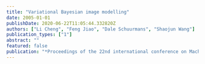 ```yaml
---
title: "Variational Bayesian image modelling"
date: 2005-01-01
publishDate: 2020-06-22T11:05:44.332820Z
authors: ["Li Cheng", "Feng Jiao", "Dale Schuurmans", "Shaojun Wang"]
publication_types: ["1"]
abstract: ""
featured: false
publication: "*Proceedings of the 22nd international conference on Machine learning (ICML)*"
---
```


